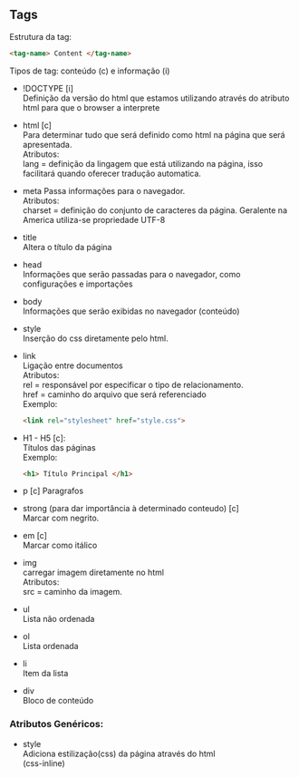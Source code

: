 ## Tags

Estrutura da tag:
```html 
<tag-name> Content </tag-name>
```
Tipos de tag: conteúdo (c) e informação (i)

- !DOCTYPE [i]  
Definição da versão do html que estamos utilizando através do atributo html para que o browser a interprete

- html [c]  
Para determinar tudo que será definido como html na página que será apresentada.  
Atributos:  
lang = definição da lingagem que está utilizando na página, isso facilitará quando oferecer tradução automatica.

- meta 
Passa informações para o navegador.   
Atributos:  
charset = definição do conjunto de caracteres da página. Geralente na America utiliza-se propriedade UTF-8

- title  
Altera o título da página

- head  
Informações que serão passadas para o navegador, como configurações e importações

- body  
Informações que serão exibidas no navegador (conteúdo)

- style  
Inserção do css diretamente pelo html.

- link  
  Ligação entre documentos  
  Atributos:  
  rel = responsável por especificar o tipo de relacionamento.  
  href = caminho do arquivo que será referenciado  
  Exemplo:  
  ```html
  <link rel="stylesheet" href="style.css">
  ```
- H1 - H5 [c]:  
    Títulos das páginas  
    Exemplo: 
    ```html
    <h1> Título Principal </h1>
    ```

- p [c]
Paragrafos

- strong (para dar importância à determinado conteudo) [c]  
Marcar com negrito.

- em [c]  
Marcar como itálico

- img  
  carregar imagem diretamente no html  
  Atributos:  
  src = caminho da imagem.

- ul  
  Lista não ordenada

- ol  
  Lista ordenada

- li  
  Item da lista

- div  
  Bloco de conteúdo

### Atributos Genéricos:

- style  
Adiciona estilização(css) da página através do html  
(css-inline)
